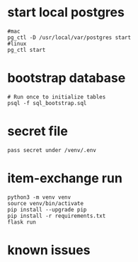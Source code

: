 # start local postgres
```
#mac
pg_ctl -D /usr/local/var/postgres start
#linux
pg_ctl start
```
# bootstrap database
```
# Run once to initialize tables
psql -f sql_bootstrap.sql
```

# secret file
```
pass secret under /venv/.env
```


# item-exchange run
```
python3 -m venv venv
source venv/bin/activate
pip install --upgrade pip
pip install -r requirements.txt
flask run
```

# known issues


